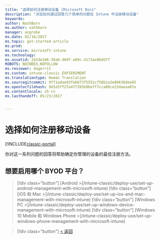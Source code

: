 ```yaml
---
title: "选择如何注册移动设备 |Microsoft Docs"
description: "决定如何通过回答几个简单的问题在 Intune 中注册移动设备"
keywords: 
author: NathBarn
ms.author: nathbarn
manager: angrobe
ms.date: 02/16/2017
ms.topic: get-started-article
ms.prod: 
ms.service: microsoft-intune
ms.technology: 
ms.assetid: 242de106-36a0-469f-a89c-4173ae8bdd7f
ROBOTS: NOINDEX,NOFOLLOW
ms.reviewer: dagerrit
ms.custom: intune-classic EXPIERIMENT
ms.translationtype: Human Translation
ms.sourcegitcommit: 9ff1adae93fe6873f5551cf58b1a2e89638dee85
ms.openlocfilehash: 9d1e5ff2fa4f7393b9beff7cca88ce23daeaa87e
ms.contentlocale: zh-cn
ms.lasthandoff: 05/23/2017


---
```

# <a name="choose-how-to-enroll-mobile-devices"></a>选择如何注册移动设备

[!INCLUDE[classic-portal](../includes/classic-portal.md)]

你对这一系列问题的回答将帮助确定你管理的设备的最佳注册方法。

## <a name="which-byod-platform-do-you-want-to-enable"></a>**想要启用哪个 BYOD 平台？**

> [!div class="button"]
[Android >]/intune-classic/deploy-use/set-up-android-management-with-microsoft-intune) [!div class="button"]
> [iOS 和 Mac >]/intune-classic/deploy-use/set-up-ios-and-mac-management-with-microsoft-intune) [!div class="button"]
[Windows PC >]/intune-classic/deploy-use/set-up-windows-device-management-with-microsoft-intune) [!div class="button"]
> [Windows 10 Mobile 和 Windows Phone >]/intune-classic/deploy-use/set-up-windows-phone-management-with-microsoft-intune)


> [!div class="button"]
[< 返回](choose-how-to-enroll-devices1.md)

